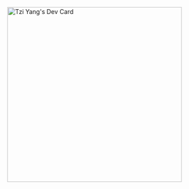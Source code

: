 <a href="https://app.daily.dev/Tzi"><img src="https://api.daily.dev/devcards/60e9ef6d27ee4933b2f7a368ffd7240f.png?r=974" width="400" alt="Tzi Yang's Dev Card"/></a>
